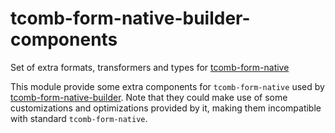 # tcomb-form-native-builder-components
Set of extra formats, transformers and types for
[tcomb-form-native](https://github.com/gcanti/tcomb-form-native)

This module provide some extra components for `tcomb-form-native` used by
[tcomb-form-native-builder](https://github.com/QuantumBA/tcomb-form-native-builder).
Note that they could make use of some customizations and optimizations provided
by it, making them incompatible with standard `tcomb-form-native`.
